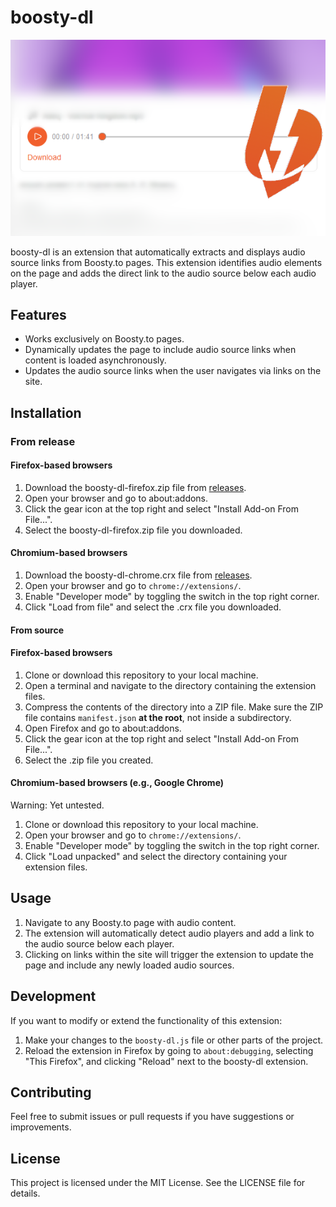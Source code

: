 # boosty-dl
![blurred screenshot of an audio file on boosty.to with a download button beneath](banner.png "Banner")

boosty-dl is an extension that automatically extracts and displays audio source links from Boosty.to pages. This extension identifies audio elements on the page and adds the direct link to the audio source below each audio player.

## Features

- Works exclusively on Boosty.to pages.
- Dynamically updates the page to include audio source links when content is loaded asynchronously.
- Updates the audio source links when the user navigates via links on the site.

## Installation
### From release
#### Firefox-based browsers
1. Download the boosty-dl-firefox.zip file from [releases](https://github.com/memecian/boosty-dl/releases).
2. Open your browser and go to about:addons.
3. Click the gear icon at the top right and select "Install Add-on From File...".
4. Select the boosty-dl-firefox.zip file you downloaded.

#### Chromium-based browsers
1. Download the boosty-dl-chrome.crx file from [releases](https://github.com/memecian/boosty-dl/releases).
2. Open your browser and go to `chrome://extensions/`.
3. Enable "Developer mode" by toggling the switch in the top right corner.
4. Click "Load from file" and select the .crx file you downloaded.

#### From source
#### Firefox-based browsers 
1. Clone or download this repository to your local machine.
2. Open a terminal and navigate to the directory containing the extension files.
3. Compress the contents of the directory into a ZIP file. Make sure the ZIP file contains `manifest.json` **at the root**, not inside a subdirectory.
4. Open Firefox and go to about:addons.
5. Click the gear icon at the top right and select "Install Add-on From File...".
6. Select the .zip file you created.

#### Chromium-based browsers (e.g., Google Chrome)
Warning: Yet untested.

1. Clone or download this repository to your local machine.
2. Open your browser and go to `chrome://extensions/`.
3. Enable "Developer mode" by toggling the switch in the top right corner.
4. Click "Load unpacked" and select the directory containing your extension files.

## Usage

1. Navigate to any Boosty.to page with audio content.
2. The extension will automatically detect audio players and add a link to the audio source below each player.
3. Clicking on links within the site will trigger the extension to update the page and include any newly loaded audio sources.

## Development

If you want to modify or extend the functionality of this extension:

1. Make your changes to the `boosty-dl.js` file or other parts of the project.
2. Reload the extension in Firefox by going to `about:debugging`, selecting "This Firefox", and clicking "Reload" next to the boosty-dl extension.

## Contributing

Feel free to submit issues or pull requests if you have suggestions or improvements.

## License

This project is licensed under the MIT License. See the LICENSE file for details.
